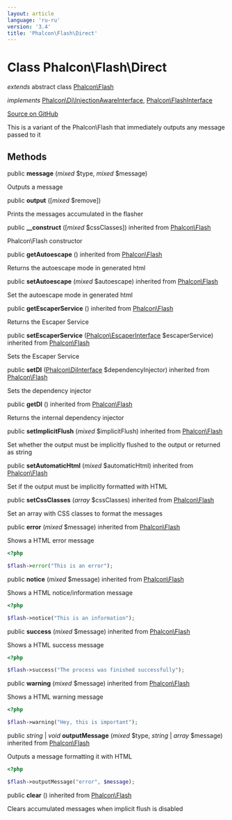 ```yaml
---
layout: article
language: 'ru-ru'
version: '3.4'
title: 'Phalcon\Flash\Direct'
---
```


# Class **Phalcon\Flash\Direct**

*extends* abstract class [Phalcon\Flash](/3.4/en/api/Phalcon_Flash)

*implements* [Phalcon\Di\InjectionAwareInterface](/3.4/en/api/Phalcon_Di_InjectionAwareInterface), [Phalcon\FlashInterface](/3.4/en/api/Phalcon_FlashInterface)

<a href="https://github.com/phalcon/cphalcon/tree/v3.4.0/phalcon/flash/direct.zep" class="btn btn-default btn-sm">Source on GitHub</a>

This is a variant of the Phalcon\Flash that immediately outputs any message passed to it

## Methods

public **message** (*mixed* $type, *mixed* $message)

Outputs a message

public **output** ([*mixed* $remove])

Prints the messages accumulated in the flasher

public **__construct** ([*mixed* $cssClasses]) inherited from [Phalcon\Flash](/3.4/en/api/Phalcon_Flash)

Phalcon\Flash constructor

public **getAutoescape** () inherited from [Phalcon\Flash](/3.4/en/api/Phalcon_Flash)

Returns the autoescape mode in generated html

public **setAutoescape** (*mixed* $autoescape) inherited from [Phalcon\Flash](/3.4/en/api/Phalcon_Flash)

Set the autoescape mode in generated html

public **getEscaperService** () inherited from [Phalcon\Flash](/3.4/en/api/Phalcon_Flash)

Returns the Escaper Service

public **setEscaperService** ([Phalcon\EscaperInterface](/3.4/en/api/Phalcon_EscaperInterface) $escaperService) inherited from [Phalcon\Flash](/3.4/en/api/Phalcon_Flash)

Sets the Escaper Service

public **setDI** ([Phalcon\DiInterface](/3.4/en/api/Phalcon_DiInterface) $dependencyInjector) inherited from [Phalcon\Flash](/3.4/en/api/Phalcon_Flash)

Sets the dependency injector

public **getDI** () inherited from [Phalcon\Flash](/3.4/en/api/Phalcon_Flash)

Returns the internal dependency injector

public **setImplicitFlush** (*mixed* $implicitFlush) inherited from [Phalcon\Flash](/3.4/en/api/Phalcon_Flash)

Set whether the output must be implicitly flushed to the output or returned as string

public **setAutomaticHtml** (*mixed* $automaticHtml) inherited from [Phalcon\Flash](/3.4/en/api/Phalcon_Flash)

Set if the output must be implicitly formatted with HTML

public **setCssClasses** (*array* $cssClasses) inherited from [Phalcon\Flash](/3.4/en/api/Phalcon_Flash)

Set an array with CSS classes to format the messages

public **error** (*mixed* $message) inherited from [Phalcon\Flash](/3.4/en/api/Phalcon_Flash)

Shows a HTML error message

```php
<?php

$flash->error("This is an error");

```

public **notice** (*mixed* $message) inherited from [Phalcon\Flash](/3.4/en/api/Phalcon_Flash)

Shows a HTML notice/information message

```php
<?php

$flash->notice("This is an information");

```

public **success** (*mixed* $message) inherited from [Phalcon\Flash](/3.4/en/api/Phalcon_Flash)

Shows a HTML success message

```php
<?php

$flash->success("The process was finished successfully");

```

public **warning** (*mixed* $message) inherited from [Phalcon\Flash](/3.4/en/api/Phalcon_Flash)

Shows a HTML warning message

```php
<?php

$flash->warning("Hey, this is important");

```

public *string* | *void* **outputMessage** (*mixed* $type, *string* | *array* $message) inherited from [Phalcon\Flash](/3.4/en/api/Phalcon_Flash)

Outputs a message formatting it with HTML

```php
<?php

$flash->outputMessage("error", $message);

```

public **clear** () inherited from [Phalcon\Flash](/3.4/en/api/Phalcon_Flash)

Clears accumulated messages when implicit flush is disabled